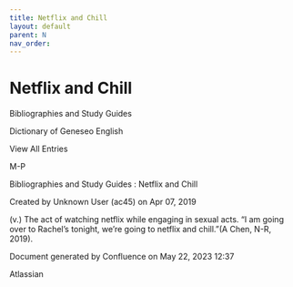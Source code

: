 ```yaml
---
title: Netflix and Chill
layout: default
parent: N
nav_order:
---
```


# Netflix and Chill

Bibliographies and Study Guides

Dictionary of Geneseo English

View All Entries

M-P

Bibliographies and Study Guides : Netflix and Chill

Created by  Unknown User (ac45) on Apr 07, 2019

(v.) The act of watching netflix while engaging in sexual acts. “I am going over to Rachel’s tonight, we’re going to netflix and chill.”(A Chen, N-R, 2019).

Document generated by Confluence on May 22, 2023 12:37

Atlassian
